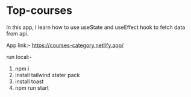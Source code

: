 # Top-courses
In this app, I learn how to use useState and useEffect hook to fetch data from api.

App link:- https://courses-category.netlify.app/

run local:-
1. npm i
2. install tailwind stater pack
3. install toast
4. npm run start
